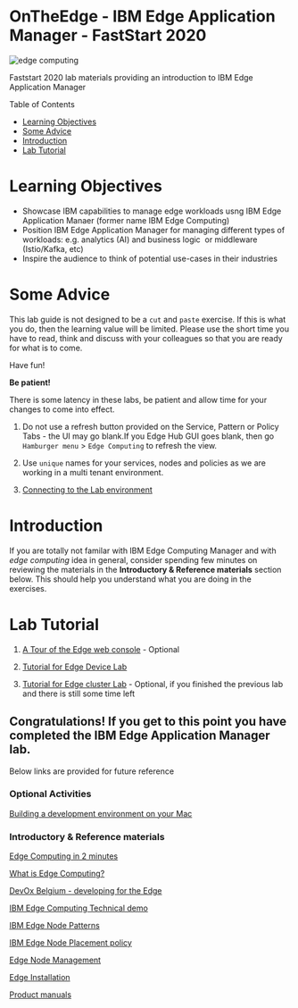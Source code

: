 # OnTheEdge - IBM Edge Application Manager - FastStart 2020

![edge computing](images/2020/01/edge-computing.png)

Faststart 2020 lab materials providing an introduction to IBM Edge Application Manager

Table of Contents
- [Learning Objectives](#learning-objectives)
- [Some Advice](#some-advice)
- [Introduction](#introduction)
- [Lab Tutorial](#lab-tutorial)


# Learning Objectives

- Showcase IBM capabilities to manage edge workloads usng IBM Edge Application Manaer (former name IBM Edge Computing)
- Position IBM Edge Application Manager for managing different types of workloads:
    e.g. analytics (AI) and business logic  or middleware (Istio/Kafka, etc)
- Inspire the audience to think of potential use-cases in their industries

# Some Advice

This lab guide is not designed to be a `cut` and `paste` exercise. If this is what you do, then the learning value will be limited. Please use the short time you have to read, think and discuss with your colleagues so that you are ready for what is to come.

Have fun!

**Be patient!**

There is some latency in these labs, be patient and allow time for your changes to come into effect.

1. Do not use a refresh button provided on the Service, Pattern or Policy Tabs - the UI may go blank.If you Edge Hub GUI goes blank, then go `Hamburger menu` > `Edge Computing` to refresh the view.
2. Use `unique` names for your services, nodes and policies as we are working in a multi tenant environment.

3. [Connecting to the Lab environment](./ConnectToLabEnvrionment.md)

# Introduction

If you are totally not familar with IBM Edge Computing Manager and with *edge computing* idea in general, consider spending few minutes on reviewing the materials in the **Introductory & Reference materials** section below. This should help you understand what you are doing in the exercises.

# Lab Tutorial

1. [A Tour of the Edge web console](https://www.ibm.com/cloud/garage/dte/producttour/ibm-edge-computing-product-tour) - Optional

2. [Tutorial for Edge Device Lab](./EdgeDeviceLab.md)

3. [Tutorial for Edge cluster Lab](./EdgeServerLab.md) - Optional, if you finished the previous lab and there is still some time left

## Congratulations! If you get to this point you have completed the IBM Edge Application Manager lab.

Below links are provided for future reference

### Optional Activities

[Building a development environment on your Mac](./BuildingDevEnvironment.md)

### Introductory & Reference materials

[Edge Computing in 2 minutes](https://youtu.be/AF5ZkcnptMs)

[What is Edge Computing?](https://youtu.be/cEOUeItHDdo)

[DevOx Belgium - developing for the Edge](https://youtu.be/CCWbVjVqH20)

[IBM Edge Computing Technical demo](https://ibm.box.com/s/ela8d52klvba7qwx21fewln4fqfv2kcc)

[IBM Edge Node Patterns](https://ibm.box.com/s/6ik3zs0a5bh4swakywa5v90kmzf8ieik)

[IBM Edge Node Placement policy](https://ibm.box.com/s/rs2vftcch7xtszc31e7kakxa1mpuvk4a)

[Edge Node Management](https://ibm.box.com/s/1t8q4v1z7nxb5fhbzo0ajs7i0u1xykbd)

[Edge Installation](https://ibm.box.com/s/pwgvv5du2hji6cick2getbx6108ddbgl)

[Product manuals](https://www.ibm.com/support/knowledgecenter/SSFKVV_3.2.1/kc_welcome_containers.html)
